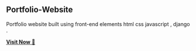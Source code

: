 ## Portfolio-Website
Portfolio website built using   front-end elements html css javascript , django .

<a href="https://tike31.github.io/portfolio_Tikeshwar/" target="_blank">**Visit Now** 🚀</a>

